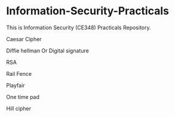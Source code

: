 # Information-Security-Practicals
This is Information Security (CE348) Practicals Repository.

Caesar Cipher

Diffie hellman Or Digital signature

RSA

Rail Fence

Playfair

One time pad

Hill cipher
